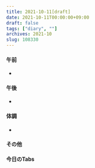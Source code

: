 ```yaml
---
title: 2021-10-11[draft]
date: 2021-10-11T00:00:00+09:00
draft: false
tags: ["diary", ""]
archives: 2021-10
slug: 108330
---
```

#### 午前
- 
#### 午後
- 
#### 体調
- 
#### その他
#### 今日のTabs